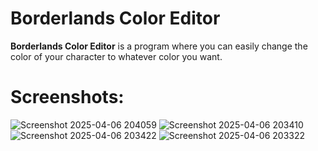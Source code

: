 # Borderlands Color Editor
**Borderlands Color Editor** is a program where you can easily change the color of your character to whatever color you want.

# Screenshots:
![Screenshot 2025-04-06 204059](https://github.com/user-attachments/assets/e2a5aefa-8c08-4437-bb10-c39fcdfa1d12)
![Screenshot 2025-04-06 203410](https://github.com/user-attachments/assets/b425ccfd-05c2-484c-9445-ac3fbc52676b)
![Screenshot 2025-04-06 203422](https://github.com/user-attachments/assets/9619b36c-79c9-4a44-9cd4-1c9d9b011051)
![Screenshot 2025-04-06 203322](https://github.com/user-attachments/assets/1b75dcf6-74ca-473f-a56a-afbd42af7a93)

